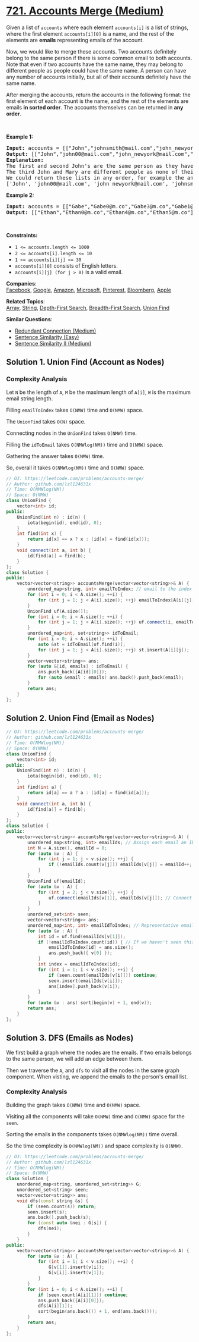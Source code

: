 # [721. Accounts Merge (Medium)](https://leetcode.com/problems/accounts-merge/)

<p>Given a list of <code>accounts</code> where each element <code>accounts[i]</code> is a list of strings, where the first element <code>accounts[i][0]</code> is a name, and the rest of the elements are <strong>emails</strong> representing emails of the account.</p>

<p>Now, we would like to merge these accounts. Two accounts definitely belong to the same person if there is some common email to both accounts. Note that even if two accounts have the same name, they may belong to different people as people could have the same name. A person can have any number of accounts initially, but all of their accounts definitely have the same name.</p>

<p>After merging the accounts, return the accounts in the following format: the first element of each account is the name, and the rest of the elements are emails <strong>in sorted order</strong>. The accounts themselves can be returned in <strong>any order</strong>.</p>

<p>&nbsp;</p>
<p><strong>Example 1:</strong></p>

<pre><strong>Input:</strong> accounts = [["John","johnsmith@mail.com","john_newyork@mail.com"],["John","johnsmith@mail.com","john00@mail.com"],["Mary","mary@mail.com"],["John","johnnybravo@mail.com"]]
<strong>Output:</strong> [["John","john00@mail.com","john_newyork@mail.com","johnsmith@mail.com"],["Mary","mary@mail.com"],["John","johnnybravo@mail.com"]]
<strong>Explanation:</strong>
The first and second John's are the same person as they have the common email "johnsmith@mail.com".
The third John and Mary are different people as none of their email addresses are used by other accounts.
We could return these lists in any order, for example the answer [['Mary', 'mary@mail.com'], ['John', 'johnnybravo@mail.com'], 
['John', 'john00@mail.com', 'john_newyork@mail.com', 'johnsmith@mail.com']] would still be accepted.
</pre>

<p><strong>Example 2:</strong></p>

<pre><strong>Input:</strong> accounts = [["Gabe","Gabe0@m.co","Gabe3@m.co","Gabe1@m.co"],["Kevin","Kevin3@m.co","Kevin5@m.co","Kevin0@m.co"],["Ethan","Ethan5@m.co","Ethan4@m.co","Ethan0@m.co"],["Hanzo","Hanzo3@m.co","Hanzo1@m.co","Hanzo0@m.co"],["Fern","Fern5@m.co","Fern1@m.co","Fern0@m.co"]]
<strong>Output:</strong> [["Ethan","Ethan0@m.co","Ethan4@m.co","Ethan5@m.co"],["Gabe","Gabe0@m.co","Gabe1@m.co","Gabe3@m.co"],["Hanzo","Hanzo0@m.co","Hanzo1@m.co","Hanzo3@m.co"],["Kevin","Kevin0@m.co","Kevin3@m.co","Kevin5@m.co"],["Fern","Fern0@m.co","Fern1@m.co","Fern5@m.co"]]
</pre>

<p>&nbsp;</p>
<p><strong>Constraints:</strong></p>

<ul>
	<li><code>1 &lt;= accounts.length &lt;= 1000</code></li>
	<li><code>2 &lt;= accounts[i].length &lt;= 10</code></li>
	<li><code>1 &lt;= accounts[i][j] &lt;= 30</code></li>
	<li><code>accounts[i][0]</code> consists of English letters.</li>
	<li><code>accounts[i][j] (for j &gt; 0)</code> is a valid email.</li>
</ul>


**Companies**:  
[Facebook](https://leetcode.com/company/facebook), [Google](https://leetcode.com/company/google), [Amazon](https://leetcode.com/company/amazon), [Microsoft](https://leetcode.com/company/microsoft), [Pinterest](https://leetcode.com/company/pinterest), [Bloomberg](https://leetcode.com/company/bloomberg), [Apple](https://leetcode.com/company/apple)

**Related Topics**:  
[Array](https://leetcode.com/tag/array/), [String](https://leetcode.com/tag/string/), [Depth-First Search](https://leetcode.com/tag/depth-first-search/), [Breadth-First Search](https://leetcode.com/tag/breadth-first-search/), [Union Find](https://leetcode.com/tag/union-find/)

**Similar Questions**:
* [Redundant Connection (Medium)](https://leetcode.com/problems/redundant-connection/)
* [Sentence Similarity (Easy)](https://leetcode.com/problems/sentence-similarity/)
* [Sentence Similarity II (Medium)](https://leetcode.com/problems/sentence-similarity-ii/)

## Solution 1. Union Find (Account as Nodes)

### Complexity Analysis

Let `N` be the length of `A`, `M` be the maximum length of `A[i]`, `W` is the maximum email string length.

Filling `emailToIndex` takes `O(NMW)` time and `O(NMW)` space.

The `UnionFind` takes `O(N)` space.

Connecting nodes in the `UnionFind` takes `O(NMW)` time.

Filling the `idToEmail` takes `O(NMWlog(NM))` time and `O(NMW)` space.

Gathering the answer takes `O(NMW)` time.

So, overall it takes `O(NMWlog(NM))` time and `O(NMW)` space.

```cpp
// OJ: https://leetcode.com/problems/accounts-merge/
// Author: github.com/lzl124631x
// Time: O(NMWlog(NM))
// Space: O(NMW)
class UnionFind {
    vector<int> id;
public:
    UnionFind(int n) : id(n) {
        iota(begin(id), end(id), 0);
    }
    int find(int x) {
        return id[x] == x ? x : (id[x] = find(id[x]));
    }
    void connect(int a, int b) {
        id[find(a)] = find(b);
    }
};
class Solution {
public:
    vector<vector<string>> accountsMerge(vector<vector<string>>& A) {
        unordered_map<string, int> emailToIndex; // email to the index of the last account entry containing this email
        for (int i = 0; i < A.size(); ++i) {
            for (int j = 1; j < A[i].size(); ++j) emailToIndex[A[i][j]] = i;
        }
        UnionFind uf(A.size());
        for (int i = 0; i < A.size(); ++i) {
            for (int j = 1; j < A[i].size(); ++j) uf.connect(i, emailToIndex[A[i][j]]);
        }
        unordered_map<int, set<string>> idToEmail;
        for (int i = 0; i < A.size(); ++i) {
            auto &st = idToEmail[uf.find(i)];
            for (int j = 1; j < A[i].size(); ++j) st.insert(A[i][j]);
        }
        vector<vector<string>> ans;
        for (auto &[id, emails] : idToEmail) {
            ans.push_back({A[id][0]});
            for (auto &email : emails) ans.back().push_back(email);
        }
        return ans;
    }
};
```

## Solution 2. Union Find (Email as Nodes)

```cpp
// OJ: https://leetcode.com/problems/accounts-merge/
// Author: github.com/lzl124631x
// Time: O(NMWlog(NM))
// Space: O(NMW)
class UnionFind {
    vector<int> id;
public:
    UnionFind(int n) : id(n) {
        iota(begin(id), end(id), 0);
    }
    int find(int a) {
        return id[a] == a ? a : (id[a] = find(id[a]));
    }
    void connect(int a, int b) {
        id[find(a)] = find(b);
    }
}; 
class Solution {
public:
    vector<vector<string>> accountsMerge(vector<vector<string>>& A) {
        unordered_map<string, int> emailIds; // Assign each email an ID
        int N = A.size(), emailId = 0;
        for (auto &v : A) {
            for (int j = 1; j < v.size(); ++j) {
                if (!emailIds.count(v[j])) emailIds[v[j]] = emailId++;
            }
        }
        UnionFind uf(emailId);
        for (auto &v : A) {
            for (int j = 2; j < v.size(); ++j) {
                uf.connect(emailIds[v[1]], emailIds[v[j]]); // Connect the email IDs
            }
        }
        unordered_set<int> seen;
        vector<vector<string>> ans;
        unordered_map<int, int> emailIdToIndex; // Representative email ID to the index of person in answer array
        for (auto &v : A) {
            int id = uf.find(emailIds[v[1]]);
            if (!emailIdToIndex.count(id)) { // If we haven't seen this representative email ID, this is a new person.
                emailIdToIndex[id] = ans.size();
                ans.push_back({ v[0] });
            }
            int index = emailIdToIndex[id];
            for (int i = 1; i < v.size(); ++i) {
                if (seen.count(emailIds[v[i]])) continue;
                seen.insert(emailIds[v[i]]);
                ans[index].push_back(v[i]);
            }
        }
        for (auto &v : ans) sort(begin(v) + 1, end(v));
        return ans;
    }
};
```

## Solution 3. DFS (Emails as Nodes)

We first build a graph where the nodes are the emails. If two emails belongs to the same person, we will add an edge between them.

Then we traverse the `A`, and `dfs` to visit all the nodes in the same graph component. When visting, we append the emails to the person's email list.

### Complexity Analysis

Building the graph takes `O(NMW)` time and `O(NMW)` space.

Visiting all the components will take `O(NMW)` time and `O(NMW)` space for the `seen`.

Sorting the emails in the components takes `O(NMWlog(NM))` time overall.

So the time complexity is `O(NMWlog(NM))` and space complexity is `O(NMW)`.

```cpp
// OJ: https://leetcode.com/problems/accounts-merge/
// Author: github.com/lzl124631x
// Time: O(NMWlog(NM))
// Space: O(NMW)
class Solution {
    unordered_map<string, unordered_set<string>> G;
    unordered_set<string> seen;
    vector<vector<string>> ans;
    void dfs(const string &s) {
        if (seen.count(s)) return;
        seen.insert(s);
        ans.back().push_back(s);
        for (const auto &nei : G[s]) {
            dfs(nei);
        }
    }
public:
    vector<vector<string>> accountsMerge(vector<vector<string>>& A) {
        for (auto &v : A) {
            for (int i = 1; i < v.size(); ++i) {
                G[v[1]].insert(v[i]);
                G[v[i]].insert(v[1]);
            }
        }
        for (int i = 0; i < A.size(); ++i) {
            if (seen.count(A[i][1])) continue;
            ans.push_back({A[i][0]});
            dfs(A[i][1]);
            sort(begin(ans.back()) + 1, end(ans.back()));
        }
        return ans;
    }
};
```